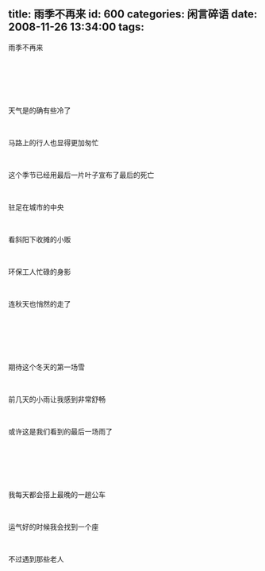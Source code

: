 title: 雨季不再来
id: 600
categories: 闲言碎语
date: 2008-11-26 13:34:00
tags:
---

<span><span>雨季不再来</span></span>

</br>

<span><span>&nbsp;</span></span>

</br>

<span><span>天气是的确有些冷了</span></span>

</br>

<span><span>马路上的行人也显得更加匆忙</span></span>

</br>

<span><span>这个季节已经用最后一片叶子宣布了最后的死亡</span></span>

</br>

<span><span>驻足在城市的中央</span></span>

</br>

<span><span>看斜阳下收摊的小贩</span></span>

</br>

<span><span>环保工人忙碌的身影</span></span>

</br>

<span><span>连秋天也悄然的走了</span></span>

</br>

<span><span>&nbsp;</span></span>

</br>

<span><span>期待这个冬天的第一场雪</span></span>

</br>

<span><span>前几天的小雨让我感到非常舒畅</span></span>

</br>

<span><span>或许这是我们看到的最后一场雨了</span></span>

</br>

<span><span>&nbsp;</span></span>

</br>

<span><span>我每天都会搭上最晚的一趟公车</span></span>

</br>

<span><span>运气好的时候我会找到一个座</span></span>

</br>

<span><span>不过遇到那些老人</span></span>
